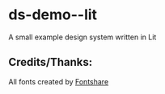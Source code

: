 # ds-demo--lit
A small example design system written in Lit


## Credits/Thanks:
All fonts created by [Fontshare](https://www.fontshare.com/)
